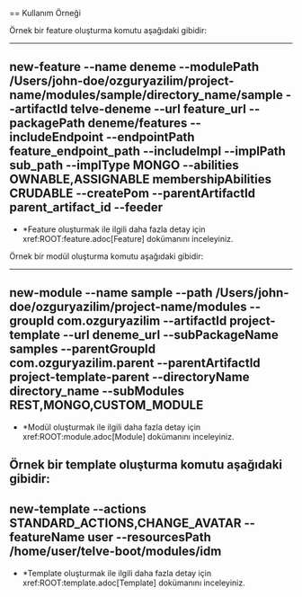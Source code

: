 == Kullanım Örneği 

Örnek bir feature oluşturma komutu aşağıdaki gibidir:

----
new-feature --name deneme --modulePath /Users/john-doe/ozguryazilim/project-name/modules/sample/directory_name/sample --artifactId telve-deneme --url feature_url --packagePath deneme/features --includeEndpoint --endpointPath feature_endpoint_path --includeImpl --implPath sub_path  --implType MONGO --abilities OWNABLE,ASSIGNABLE membershipAbilities CRUDABLE --createPom --parentArtifactId parent_artifact_id --feeder
----

* *Feature oluşturmak ile ilgili daha fazla detay için xref:ROOT:feature.adoc[Feature] dokümanını inceleyiniz.

Örnek bir modül oluşturma komutu aşağıdaki gibidir:

----
new-module --name sample --path /Users/john-doe/ozguryazilim/project-name/modules --groupId com.ozguryazilim --artifactId project-template --url deneme_url --subPackageName samples --parentGroupId com.ozguryazilim.parent --parentArtifactId project-template-parent --directoryName directory_name --subModules REST,MONGO,CUSTOM_MODULE
----

* *Modül oluşturmak ile ilgili daha fazla detay için xref:ROOT:module.adoc[Module] dokümanını inceleyiniz.

Örnek bir template oluşturma komutu aşağıdaki gibidir:
----
new-template --actions STANDARD_ACTIONS,CHANGE_AVATAR --featureName user --resourcesPath /home/user/telve-boot/modules/idm
----

* *Template oluşturmak ile ilgili daha fazla detay için xref:ROOT:template.adoc[Template] dokümanını inceleyiniz.

